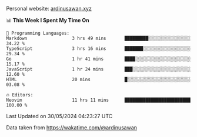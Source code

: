 Personal website: [ardinusawan.xyz](https://ardinusawan.xyz)

<!--START_SECTION:waka-->
📊 **This Week I Spent My Time On** 

```text
💬 Programming Languages: 
Markdown                 3 hrs 49 mins       █████████░░░░░░░░░░░░░░░░   34.22 % 
TypeScript               3 hrs 16 mins       ███████░░░░░░░░░░░░░░░░░░   29.34 % 
Go                       1 hr 41 mins        ████░░░░░░░░░░░░░░░░░░░░░   15.17 % 
JavaScript               1 hr 24 mins        ███░░░░░░░░░░░░░░░░░░░░░░   12.60 % 
HTML                     20 mins             █░░░░░░░░░░░░░░░░░░░░░░░░   03.08 % 

🔥 Editors: 
Neovim                   11 hrs 11 mins      █████████████████████████   100.00 % 
```


 Last Updated on 30/05/2024 04:23:27 UTC
<!--END_SECTION:waka-->
Data taken from https://wakatime.com/@ardinusawan
